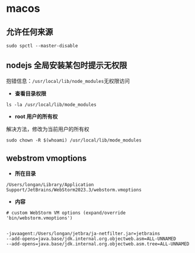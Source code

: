 # macos

## 允许任何来源

```shell
sudo spctl --master-disable
```

## nodejs 全局安装某包时提示无权限

抱错信息：`/usr/local/lib/node_modules`无权限访问

- **查看目录权限**

```shell
ls -la /usr/local/lib/mode_modules
```

- **root 用户的所有权**

解决方法，修改为当前用户的所有权

```shell
sudo chown -R $(whoami) /usr/local/lib/mode_modules
```

## webstrom vmoptions

- **所在目录**

```shell
/Users/longan/Library/Application Support/JetBrains/WebStorm2023.3/webstorm.vmoptions
```

- **内容**

```shell
# custom WebStorm VM options (expand/override 'bin/webstorm.vmoptions')


-javaagent:/Users/longan/jetbra/ja-netfilter.jar=jetbrains
--add-opens=java.base/jdk.internal.org.objectweb.asm=ALL-UNNAMED
--add-opens=java.base/jdk.internal.org.objectweb.asm.tree=ALL-UNNAMED

```

